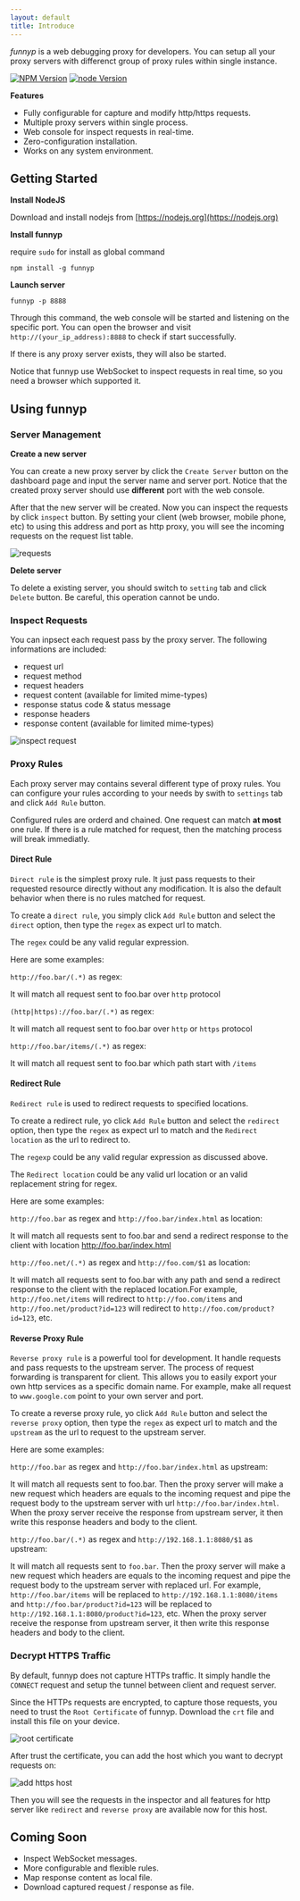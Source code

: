 ```yaml
---
layout: default
title: Introduce
---
```


_funnyp_ is a web debugging proxy for developers. You can setup all your proxy servers with differenct group of  proxy rules within single instance.


[![NPM Version](https://img.shields.io/npm/v/npm.svg?style=flat-square)](https://npmjs.org/package/funnyp)
[![node Version](https://img.shields.io/badge/node->=4.0.0-brightgreen.svg?style=flat-square)](http://nodejs.org/download/)


**Features**

* Fully configurable for capture and modify http/https requests.
* Multiple proxy servers within single process.
* Web console for inspect requests in real-time.
* Zero-configuration installation.
* Works on any system environment.

## Getting Started

**Install NodeJS**

Download and install nodejs from [https://nodejs.org](https://nodejs.org)

**Install funnyp**

require `sudo` for install as global command

    npm install -g funnyp

**Launch server**

```
funnyp -p 8888
```

Through this command, the web console will be started and listening on the specific port.
You can open the browser and visit `http://(your_ip_address):8888` to check if start successfully.

If there is any proxy server exists, they will also be started.

Notice that funnyp use WebSocket to inspect requests in real time, so you need a browser which supported it.

## Using funnyp

### Server Management

**Create a new server**

You can create a new proxy server by click the `Create Server` button on the dashboard page and input the server name and server port. Notice that the created proxy server should use **different** port with the web console.

After that the new server will be created. Now you can inspect the requests by click `inspect` button. By setting your client (web browser, mobile phone, etc) to using this address and port as http proxy, you will see the incoming requests on the request list table.

![requests](images/request_table.png)

**Delete server**

To delete a existing server, you should switch to `setting` tab and click `Delete` button. Be careful, this operation cannot be undo.

### Inspect Requests

You can inpsect each request pass by the proxy server. The following informations are included:

* request url
* request method
* request headers
* request content (available for limited mime-types)
* response status code & status message
* response headers
* response content (available for limited mime-types)

![inspect request](images/inspect_request.png)


### Proxy Rules

Each proxy server may contains several different type of proxy rules. You can configure your rules according to your needs by swith to `settings` tab and click `Add Rule` button.

Configured rules are orderd and chained. One request can match **at most** one rule. If there is a rule matched for request, then the matching process will break immediatly.

#### Direct Rule

`Direct rule` is the simplest proxy rule. It just pass requests to their requested resource directly without any modification. It is also the default behavior when there is no rules matched for request.

To create a `direct rule`, you simply click `Add Rule` button and select the `direct` option, then type the `regex` as expect url to match. 

The `regex` could be any valid regular expression. 

Here are some examples:

`http://foo.bar/(.*)` as regex: 

It will match all request sent to foo.bar over `http` protocol

`(http|https)://foo.bar/(.*)` as regex: 

It will match all request sent to foo.bar over `http` or `https` protocol

`http://foo.bar/items/(.*)` as regex:

It will match all request sent to foo.bar which path start with `/items`

#### Redirect Rule

`Redirect rule` is used to redirect requests to specified locations.

To create a redirect rule, yo click `Add Rule` button and select the `redirect` option, then type the `regex` as expect url to match and the `Redirect location` as the url to redirect to.

The `regexp` could be any valid regular expression as discussed above.

The `Redirect location` could be any valid url location or an valid replacement string for regex. 

Here are some examples:

`http://foo.bar` as regex and `http://foo.bar/index.html` as location: 

It will match all requests sent to foo.bar and send a redirect response to the client with location http://foo.bar/index.html

`http://foo.net/(.*)` as regex and `http://foo.com/$1` as location: 

It will match all requests sent to foo.bar with any path and send a redirect response to the client with the replaced location.For example, `http://foo.net/items` will redirect to `http://foo.com/items` and `http://foo.net/product?id=123` will redirect to `http://foo.com/product?id=123`, etc.

#### Reverse Proxy Rule

`Reverse proxy rule` is a powerful tool for development. It handle requests and pass requests to the upstream server. The process of request forwarding is transparent for client. This allows you to easily export your own http services as a specific domain name. For example, make all request to `www.google.com` point to your own server and port.

To create a reverse proxy rule, yo click `Add Rule` button and select the `reverse proxy` option, then type the `regex` as expect url to match and the `upstream` as the url to request to the upstream server.

Here are some examples:

`http://foo.bar` as regex and `http://foo.bar/index.html` as upstream: 

It will match all requests sent to foo.bar. Then the proxy server will make a new request which headers are equals to the incoming request and pipe the request  body to the upstream server with url `http://foo.bar/index.html`.  When the proxy server receive the response from upstream server, it then write this response headers and body to the client.

`http://foo.bar/(.*)` as regex and `http://192.168.1.1:8080/$1` as upstream: 

It will match all requests sent to `foo.bar`. Then the proxy server will make a new request which headers are equals to the incoming request and pipe the request body to the upstream server with replaced url. For example, `http://foo.bar/items` will be replaced to `http://192.168.1.1:8080/items` and `http://foo.bar/product?id=123` will be replaced to `http://192.168.1.1:8080/product?id=123`, etc. When the proxy server receive the response from upstream server, it then write this response headers and body to the client.

### Decrypt HTTPS Traffic

By default, funnyp does not capture HTTPs traffic. It simply handle the `CONNECT` request and setup the tunnel between client and request server.

Since the HTTPs requests are encrypted, to capture those requests, you need to trust the `Root Certificate` of funnyp. Download the `crt` file and install this file on your device.

![root certificate](images/root_certificate.png)

After trust the certificate, you can add the host which you want to decrypt requests on:

![add https host](images/add_https_host.png)

Then you will see the requests in the inspector and all features for http server like `redirect` and `reverse proxy` are available now for this host.

## Coming Soon

* Inspect WebSocket messages.
* More configurable and flexible rules.
* Map response content as local file.
* Download captured request / response as file.


